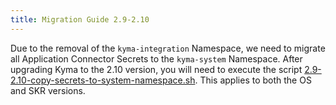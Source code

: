 ```yaml
---
title: Migration Guide 2.9-2.10
---
```


Due to the removal of the `kyma-integration` Namespace, we need to migrate all Application Connector Secrets to the `kyma-system` Namespace. After upgrading Kyma to the 2.10 version, you will need to execute the script [2.9-2.10-copy-secrets-to-system-namespace.sh](./assets/2.9-2.10-copy-secrets-to-system-namespace.sh). This applies to both the OS and SKR versions. 